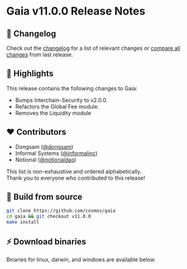 # Gaia v11.0.0  Release Notes 

## 📝 Changelog

Check out the [changelog](https://github.com/cosmos/gaia/blob/v11.0.0/CHANGELOG.md) for a list of relevant changes or [compare all changes](https://github.com/cosmos/cosmos-sdk/compare/release/v10.0.2...v11.0.0) from last release.

## 🚀 Highlights

<!-- Add any highlights of this release -->

This release contains the following changes to Gaia:

- Bumps Interchain-Security to v2.0.0.
- Refactors the Global Fee module.
- Removes the Liquidity module

## ❤️ Contributors

* Dongsam ([@dongsam](https://github.com/dongsam))
* Informal Systems ([@informalinc](https://twitter.com/informalinc))
* Notional ([@notionaldao](https://twitter.com/notionaldao))

This list is non-exhaustive and ordered alphabetically.  
Thank you to everyone who contributed to this release!

## 🔨 Build from source

```bash
git clone https://github.com/cosmos/gaia
cd gaia && git checkout v11.0.0
make install
```

## ⚡️ Download binaries

Binaries for linux, darwin, and windows are available below.